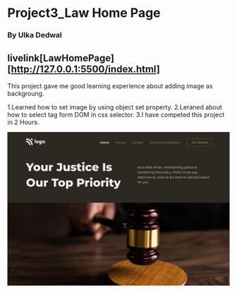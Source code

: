 # Project3_Law Home Page

### By Ulka Dedwal
## livelink[LawHomePage][http://127.0.0.1:5500/index.html]
This project gave me good learning experience about adding image as backgroung.

1.Learned how to set  image by using object set property.
2.Leraned about how to select tag form DOM in css selector.
3.I have competed this project in 2 Hours.

![LawHomePage](./assets/3.png)

